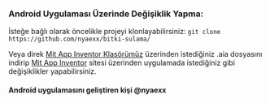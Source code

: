 ### Android Uygulaması Üzerinde Değişiklik Yapma:
İsteğe bağlı olarak öncelikle projeyi klonlayabilirsiniz: ```git clone https://github.com/nyaexx/bitki-sulama/```

Veya direk [Mit App Inventor Klasörümüz](https://github.com/nyaexx/bitki-sulama/tree/main/Mit%20App%20Inventor) üzerinden istediğiniz .aia dosyasını indirip [Mit App Inventor](http://www.appinventor.mit.edu/) sitesi üzerinden uygulamada istediğiniz gibi değişiklikler yapabilirsiniz.

#### Android uygulamasını geliştiren kişi @nyaexx
